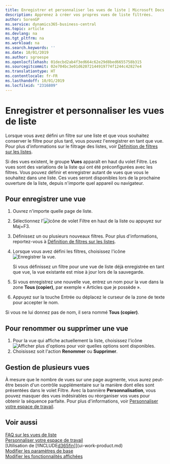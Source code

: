```yaml
---
title: Enregistrer et personnaliser les vues de liste | Microsoft Docs
description: Apprenez à créer vos propres vues de liste filtrées.
author: SorenGP
ms.service: dynamics365-business-central
ms.topic: article
ms.devlang: na
ms.tgt_pltfrm: na
ms.workload: na
ms.search.keywords: ''
ms.date: 10/01/2019
ms.author: sgroespe
ms.openlocfilehash: 01decbd2ab4f3ed664c62e29d8bed6655758b315
ms.sourcegitcommit: 02e704bc3e01d62072144919774f1244c42827e4
ms.translationtype: HT
ms.contentlocale: fr-FR
ms.lasthandoff: 10/01/2019
ms.locfileid: "2316809"
---
```

# <a name="save-and-personalize-list-views"></a>Enregistrer et personnaliser les vues de liste
Lorsque vous avez défini un filtre sur une liste et que vous souhaitez conserver le filtre pour plus tard, vous pouvez l'enregistrer en tant que vue. Pour plus d'informations sur le filtrage des listes, voir [Définition de filtres sur les listes](ui-enter-criteria-filters.md#setting-filters-on-lists).

Si des vues existent, le groupe **Vues** apparaît en haut du volet Filtre. Les vues sont des variations de la liste qui ont été préconfigurées avec les filtres. Vous pouvez définir et enregistrer autant de vues que vous le souhaitez dans une liste. Ces vues seront disponibles lors de la prochaine ouverture de la liste, depuis n'importe quel appareil ou navigateur.

## <a name="to-save-a-view"></a>Pour enregistrer une vue
1. Ouvrez n'importe quelle page de liste.
2. Sélectionnez l'![icône de volet Filtre](media/open-filter-pane-icon.png "icône de volet Filtre") en haut de la liste ou appuyez sur Maj+F3.
3. Définissez un ou plusieurs nouveaux filtres. Pour plus d'informations, reportez-vous à [Définition de filtres sur les listes](ui-enter-criteria-filters.md#setting-filters-on-lists).
4. Lorsque vous avez défini les filtres, choisissez l'icône ![Enregistrer la vue](media/save_view_icon.png "Enregistrer la vue").

    Si vous définissez un filtre pour une vue de liste déjà enregistrée en tant que vue, la vue existante est mise à jour lors de la sauvegarde.
5. Si vous enregistrez une nouvelle vue, entrez un nom pour la vue dans la zone **Tous (copier)**, par exemple « Articles que je possède ».
6. Appuyez sur la touche Entrée ou déplacez le curseur de la zone de texte pour accepter le nom.

Si vous ne lui donnez pas de nom, il sera nommé **Tous (copier)**.

## <a name="to-rename-or-remove-a-view"></a>Pour renommer ou supprimer une vue
1. Pour la vue qui affiche actuellement la liste, choisissez l'icône ![Afficher plus d'options](media/show-more-options-icon.png "Afficher plus d'options") pour voir quelles options sont disponibles.
2. Choisissez soit l'action **Renommer** ou **Supprimer**.

## <a name="managing-many-views"></a>Gestion de plusieurs vues
À mesure que le nombre de vues sur une page augmente, vous aurez peut-être besoin d'un contrôle supplémentaire sur la manière dont elles sont présentées dans le volet Filtre. Avec la bannière **Personnalisation**, vous pouvez masquer des vues indésirables ou réorganiser vos vues pour obtenir la séquence parfaite. Pour plus d'informations, voir [Personnaliser votre espace de travail](ui-personalization-user.md).

## <a name="see-also"></a>Voir aussi
[FAQ sur les vues de liste](ui-views-faq.md)  
[Personnaliser votre espace de travail](ui-personalization-user.md)    
[Utilisation de [!INCLUDE[d365fin](includes/d365fin_md.md)]](ui-work-product.md)    
[Modifier les paramètres de base](ui-change-basic-settings.md)  
[Modifier les fonctionnalités affichées](ui-experiences.md)  
